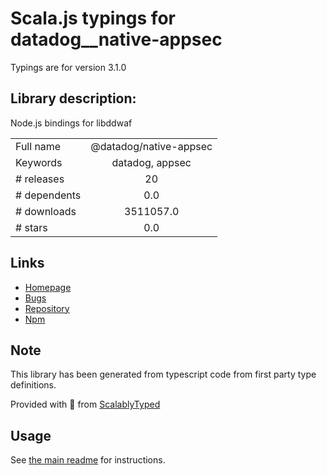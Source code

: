
# Scala.js typings for datadog__native-appsec

Typings are for version 3.1.0

## Library description:
Node.js bindings for libddwaf

|                    |                 |
| ------------------ | :-------------: |
| Full name          | @datadog/native-appsec |
| Keywords           | datadog, appsec |
| # releases         | 20 |
| # dependents       | 0.0 |
| # downloads        | 3511057.0 |
| # stars            | 0.0 |

## Links
- [Homepage](https://github.com/DataDog/dd-native-appsec-js#readme)
- [Bugs](https://github.com/DataDog/dd-native-appsec-js/issues)
- [Repository](https://github.com/DataDog/dd-native-appsec-js)
- [Npm](https://www.npmjs.com/package/%40datadog%2Fnative-appsec)
    


## Note
This library has been generated from typescript code from first party type definitions.

Provided with :purple_heart: from [ScalablyTyped](https://github.com/oyvindberg/ScalablyTyped)

## Usage
See [the main readme](../../readme.md) for instructions.


